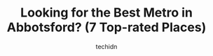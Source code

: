 ---
layout: ampstory
image: https://i0.wp.com/www.auto.or.id/wp-content/uploads/2023/06/subway-0-abbotsford-1686326219.jpeg?resize=640,853
author: techidn
featured: false
description: Abbotsford, British Columbia, Canada is a haven for Metro enthusiasts, boasting an impressive array of 7 top-notch establishments. Whether youre a seasoned connoisseur or simply curious to 
title: Looking for the Best Metro in Abbotsford? (7 Top-rated Places)
cover:
   title: Looking for the Best Metro in Abbotsford? (7 Top-rated Places)
   subtitle: AUTO.OR.ID
   background: https://www.auto.or.id/wp-content/uploads/2023/06/subway-0-abbotsford-1686326219.jpeg

pages: 
 - layout: thirds
   top: <h1>#1 Subway</h1>
   bottom: "<p>Ive been coming to this location since it opened and Ive loved it up until a couple years ago. Either the ownership changed or what not, but the service I get here is a</p>"
   background: https://www.auto.or.id/wp-content/uploads/2023/06/subway-1-abbotsford-1686326221.jpeg
   backgroundblur: true
 - layout: thirds
   top: <h1>#2 Subway</h1>
   bottom: "<p>31221 Peardonville Rd, Abbotsford, BC V2T 6K9, Canada</p>"
   background: https://www.auto.or.id/wp-content/uploads/2023/06/subway-2-abbotsford-1686326221.jpeg
   cta:
      link: https://www.auto.or.id/looking-for-the-best-metro-in-abbotsford-7-top-rated-places/
      text: Looking for the Best Metro in Abbotsford? (7 Top-rated Places)
 - layout: thirds
   top: <h1>#3 Subway</h1>
   bottom: "<p>3122 Mount Lehman Rd D125, Abbotsford, BC V2T 0C5, Canada</p>"
   background: https://images.unsplash.com/photo-1548084564-80dcdf78c07d?ixlib=rb-4.0.3&ixid=MnwxMjA3fDB8MHxwaG90by1wYWdlfHx8fGVufDB8fHx8&auto=format&fit=crop&w=640&h=853&q=80
   cta:
      link: https://www.auto.or.id/looking-for-the-best-metro-in-abbotsford-7-top-rated-places/
      text: Looking for the Best Metro in Abbotsford? (7 Top-rated Places)
 - layout: thirds
   top: <h1>#4 Subway</h1>
   bottom: "<p>2047 Sumas Way Unit 18, Abbotsford, BC V2S 8H6, Canada</p>"
   background: https://images.unsplash.com/photo-1639928849293-7f9ff81e41d3?ixlib=rb-4.0.3&ixid=MnwxMjA3fDB8MHxwaG90by1wYWdlfHx8fGVufDB8fHx8&auto=format&fit=crop&w=640&h=853&q=80
   cta:
      link: https://www.auto.or.id/looking-for-the-best-metro-in-abbotsford-7-top-rated-places/
      text: Looking for the Best Metro in Abbotsford? (7 Top-rated Places)
 - layout: thirds
   top: <h1>#5 Subway</h1>
   bottom: "<p>32660 George Ferguson Way Suite # 101, Abbotsford, BC V2T 4E6, Canada</p>"
   background: https://images.unsplash.com/photo-1620547316190-289b3899e010?ixlib=rb-4.0.3&ixid=MnwxMjA3fDB8MHxwaG90by1wYWdlfHx8fGVufDB8fHx8&auto=format&fit=crop&w=640&h=853&q=80
   cta:
      link: https://www.auto.or.id/looking-for-the-best-metro-in-abbotsford-7-top-rated-places/
      text: Looking for the Best Metro in Abbotsford? (7 Top-rated Places)
 - layout: thirds
   top: <h1>#6 Subway</h1>
   bottom: "<p>33640 South Fraser Way Suite 101, Abbotsford, BC V2S 2B9, Canada</p>"
   background: https://images.unsplash.com/photo-1571224237891-bfb45fcf0920?ixlib=rb-4.0.3&ixid=MnwxMjA3fDB8MHxwaG90by1wYWdlfHx8fGVufDB8fHx8&auto=format&fit=crop&w=640&h=853&q=80
   cta:
      link: https://www.auto.or.id/looking-for-the-best-metro-in-abbotsford-7-top-rated-places/
      text: Looking for the Best Metro in Abbotsford? (7 Top-rated Places)
 - layout: thirds
   top: <h1>#7 Subway</h1>
   bottom: "<p>2054 Whatcom Rd, Abbotsford, BC V3G 2K8, Canada</p>"
   background: https://images.unsplash.com/photo-1629935252276-2e9267f778a1?ixlib=rb-4.0.3&ixid=MnwxMjA3fDB8MHxwaG90by1wYWdlfHx8fGVufDB8fHx8&auto=format&fit=crop&w=640&h=853&q=80
   cta:
      link: https://www.auto.or.id/looking-for-the-best-metro-in-abbotsford-7-top-rated-places/
      text: Looking for the Best Metro in Abbotsford? (7 Top-rated Places)
 - layout: thirds
   middle: Continue reading...
   background: https://images.unsplash.com/photo-1519752441410-d3ca70ecb937?ixlib=rb-4.0.3&ixid=MnwxMjA3fDB8MHxwaG90by1wYWdlfHx8fGVufDB8fHx8&auto=format&fit=crop&w=640&h=853&q=80
   cta:
      link: https://www.auto.or.id/looking-for-the-best-metro-in-abbotsford-7-top-rated-places/
      text: Looking for the Best Metro in Abbotsford? (7 Top-rated Places)

---